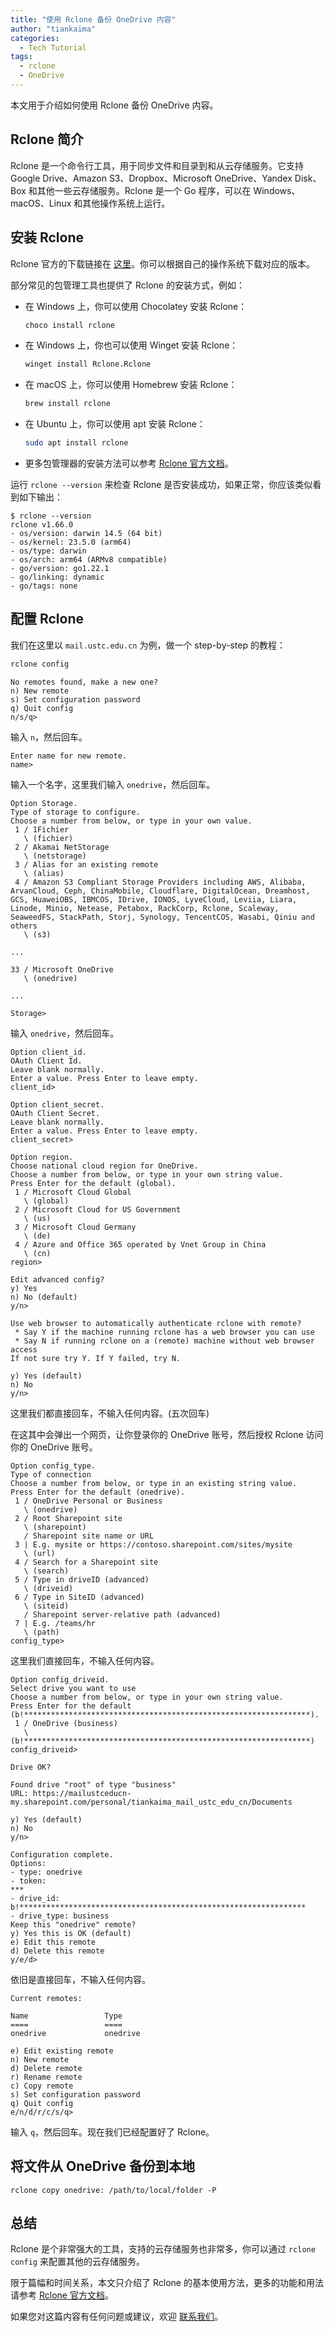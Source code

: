 ```yaml
---
title: "使用 Rclone 备份 OneDrive 内容"
author: "tiankaima"
categories:
  - Tech Tutorial
tags:
  - rclone
  - OneDrive
---
```


本文用于介绍如何使用 Rclone 备份 OneDrive 内容。

## Rclone 简介

Rclone 是一个命令行工具，用于同步文件和目录到和从云存储服务。它支持 Google Drive、Amazon S3、Dropbox、Microsoft OneDrive、Yandex Disk、Box 和其他一些云存储服务。Rclone 是一个 Go 程序，可以在 Windows、macOS、Linux 和其他操作系统上运行。

## 安装 Rclone

Rclone 官方的下载链接在 [这里](https://rclone.org/downloads/)。你可以根据自己的操作系统下载对应的版本。

部分常见的包管理工具也提供了 Rclone 的安装方式，例如：

- 在 Windows 上，你可以使用 Chocolatey 安装 Rclone：

  ```bash
  choco install rclone
  ```

- 在 Windows 上，你也可以使用 Winget 安装 Rclone：

  ```bash
  winget install Rclone.Rclone
  ```

- 在 macOS 上，你可以使用 Homebrew 安装 Rclone：

  ```bash
  brew install rclone
  ```

- 在 Ubuntu 上，你可以使用 apt 安装 Rclone：

  ```bash
  sudo apt install rclone
  ```

- 更多包管理器的安装方法可以参考 [Rclone 官方文档](https://rclone.org/install/#package-manager)。

运行 `rclone --version` 来检查 Rclone 是否安装成功，如果正常，你应该类似看到如下输出：

```console
$ rclone --version
rclone v1.66.0
- os/version: darwin 14.5 (64 bit)
- os/kernel: 23.5.0 (arm64)
- os/type: darwin
- os/arch: arm64 (ARMv8 compatible)
- go/version: go1.22.1
- go/linking: dynamic
- go/tags: none
```

## 配置 Rclone

我们在这里以 `mail.ustc.edu.cn` 为例，做一个 step-by-step 的教程：

```bash
rclone config
```

```console
No remotes found, make a new one?
n) New remote
s) Set configuration password
q) Quit config
n/s/q>
```

输入 `n`，然后回车。

```console
Enter name for new remote.
name>
```

输入一个名字，这里我们输入 `onedrive`，然后回车。

```console
Option Storage.
Type of storage to configure.
Choose a number from below, or type in your own value.
 1 / 1Fichier
   \ (fichier)
 2 / Akamai NetStorage
   \ (netstorage)
 3 / Alias for an existing remote
   \ (alias)
 4 / Amazon S3 Compliant Storage Providers including AWS, Alibaba, ArvanCloud, Ceph, ChinaMobile, Cloudflare, DigitalOcean, Dreamhost, GCS, HuaweiOBS, IBMCOS, IDrive, IONOS, LyveCloud, Leviia, Liara, Linode, Minio, Netease, Petabox, RackCorp, Rclone, Scaleway, SeaweedFS, StackPath, Storj, Synology, TencentCOS, Wasabi, Qiniu and others
   \ (s3)

...

33 / Microsoft OneDrive
   \ (onedrive)

...

Storage>
```

输入 `onedrive`，然后回车。

```console
Option client_id.
OAuth Client Id.
Leave blank normally.
Enter a value. Press Enter to leave empty.
client_id>

Option client_secret.
OAuth Client Secret.
Leave blank normally.
Enter a value. Press Enter to leave empty.
client_secret>

Option region.
Choose national cloud region for OneDrive.
Choose a number from below, or type in your own string value.
Press Enter for the default (global).
 1 / Microsoft Cloud Global
   \ (global)
 2 / Microsoft Cloud for US Government
   \ (us)
 3 / Microsoft Cloud Germany
   \ (de)
 4 / Azure and Office 365 operated by Vnet Group in China
   \ (cn)
region>

Edit advanced config?
y) Yes
n) No (default)
y/n>

Use web browser to automatically authenticate rclone with remote?
 * Say Y if the machine running rclone has a web browser you can use
 * Say N if running rclone on a (remote) machine without web browser access
If not sure try Y. If Y failed, try N.

y) Yes (default)
n) No
y/n>
```

这里我们都直接回车，不输入任何内容。(五次回车)

在这其中会弹出一个网页，让你登录你的 OneDrive 账号，然后授权 Rclone 访问你的 OneDrive 账号。

```console
Option config_type.
Type of connection
Choose a number from below, or type in an existing string value.
Press Enter for the default (onedrive).
 1 / OneDrive Personal or Business
   \ (onedrive)
 2 / Root Sharepoint site
   \ (sharepoint)
   / Sharepoint site name or URL
 3 | E.g. mysite or https://contoso.sharepoint.com/sites/mysite
   \ (url)
 4 / Search for a Sharepoint site
   \ (search)
 5 / Type in driveID (advanced)
   \ (driveid)
 6 / Type in SiteID (advanced)
   \ (siteid)
   / Sharepoint server-relative path (advanced)
 7 | E.g. /teams/hr
   \ (path)
config_type>
```

这里我们直接回车，不输入任何内容。

```console
Option config_driveid.
Select drive you want to use
Choose a number from below, or type in your own string value.
Press Enter for the default (b!****************************************************************).
 1 / OneDrive (business)
   \ (b!****************************************************************)
config_driveid>

Drive OK?

Found drive "root" of type "business"
URL: https://mailustceducn-my.sharepoint.com/personal/tiankaima_mail_ustc_edu_cn/Documents

y) Yes (default)
n) No
y/n>

Configuration complete.
Options:
- type: onedrive
- token:
***
- drive_id: b!****************************************************************
- drive_type: business
Keep this "onedrive" remote?
y) Yes this is OK (default)
e) Edit this remote
d) Delete this remote
y/e/d>
```

依旧是直接回车，不输入任何内容。

```console
Current remotes:

Name                 Type
====                 ====
onedrive             onedrive

e) Edit existing remote
n) New remote
d) Delete remote
r) Rename remote
c) Copy remote
s) Set configuration password
q) Quit config
e/n/d/r/c/s/q>
```

输入 `q`，然后回车。现在我们已经配置好了 Rclone。

## 将文件从 OneDrive 备份到本地

```console
rclone copy onedrive: /path/to/local/folder -P
```

## 总结

Rclone 是个非常强大的工具，支持的云存储服务也非常多，你可以通过 `rclone config` 来配置其他的云存储服务。

限于篇幅和时间关系，本文只介绍了 Rclone 的基本使用方法，更多的功能和用法请参考 [Rclone 官方文档](https://rclone.org/docs/)。

如果您对这篇内容有任何问题或建议，欢迎 [联系我们](/wiki/lug/contact/)。
